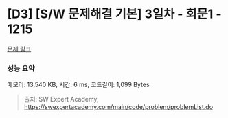 # [D3] [S/W 문제해결 기본] 3일차 - 회문1 - 1215 

[문제 링크](https://swexpertacademy.com/main/code/problem/problemDetail.do?contestProbId=AV14QpAaAAwCFAYi) 

### 성능 요약

메모리: 13,540 KB, 시간: 6 ms, 코드길이: 1,099 Bytes



> 출처: SW Expert Academy, https://swexpertacademy.com/main/code/problem/problemList.do